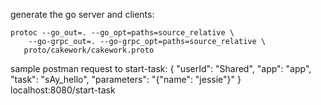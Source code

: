 
generate the go server and clients:
```
protoc --go_out=. --go_opt=paths=source_relative \
    --go-grpc_out=. --go-grpc_opt=paths=source_relative \
   proto/cakework/cakework.proto
```

sample postman request to start-task:
{
    "userId": "Shared",
    "app": "app",
    "task": "sAy_hello",
    "parameters": "{\"name\": \"jessie\"}"
}
localhost:8080/start-task
